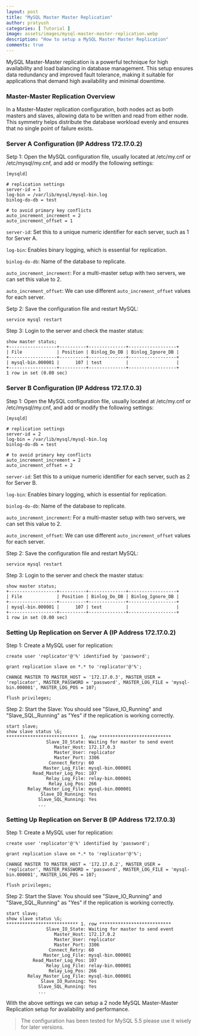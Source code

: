 ```yaml
---
layout: post
title: "MySQL Master Master Replication"
author: pratyush
categories: [ Tutorial ]
image: assets/images/mysql-master-master-replication.webp
description: "How to setup a MySQL Master Master Replication"
comments: true
---
```


MySQL Master-Master replication is a powerful technique for high availability and load balancing in database management. This setup ensures data redundancy and improved fault tolerance, making it suitable for applications that demand high availability and minimal downtime.

### Master-Master Replication Overview
In a Master-Master replication configuration, both nodes act as both masters and slaves, allowing data to be written and read from either node. This symmetry helps distribute the database workload evenly and ensures that no single point of failure exists.

### Server A Configuration (IP Address 172.17.0.2)
Setp 1: Open the MySQL configuration file, usually located at /etc/my.cnf or /etc/mysql/my.cnf, and add or modify the following settings:

```
[mysqld]

# replication settings
server-id = 1
log-bin = /var/lib/mysql/mysql-bin.log
binlog-do-db = test

# to avoid primary key conflicts
auto_increment_increment = 2
auto_increment_offset = 1
```

`server-id`: Set this to a unique numeric identifier for each server, such as 1 for Server A.

`log-bin`: Enables binary logging, which is essential for replication.

`binlog-do-db`: Name of the database to replicate.

`auto_increment_increment`: For a multi-master setup with two servers, we can set this value to 2.

`auto_increment_offset`: We can use different `auto_increment_offset` values for each server.

Setp 2: Save the configuration file and restart MySQL:

```
service mysql restart
```

Step 3: Login to the server and check the master status:

```
show master status;
+------------------+----------+--------------+------------------+
| File             | Position | Binlog_Do_DB | Binlog_Ignore_DB |
+------------------+----------+--------------+------------------+
| mysql-bin.000001 |      107 | test         |                  |
+------------------+----------+--------------+------------------+
1 row in set (0.00 sec)
```

### Server B Configuration (IP Address 172.17.0.3)
Step 1: Open the MySQL configuration file, usually located at /etc/my.cnf or /etc/mysql/my.cnf, and add or modify the following settings:

```
[mysqld]

# replication settings
server-id = 2
log-bin = /var/lib/mysql/mysql-bin.log
binlog-do-db = test

# to avoid primary key conflicts
auto_increment_increment = 2
auto_increment_offset = 2
```

`server-id`: Set this to a unique numeric identifier for each server, such as 2 for Server B.

`log-bin`: Enables binary logging, which is essential for replication.

`binlog-do-db`: Name of the database to replicate.

`auto_increment_increment`: For a multi-master setup with two servers, we can set this value to 2.

`auto_increment_offset`: We can use different `auto_increment_offset` values for each server.

Step 2: Save the configuration file and restart MySQL:

```
service mysql restart
```

Step 3: Login to the server and check the master status:

```
show master status;
+------------------+----------+--------------+------------------+
| File             | Position | Binlog_Do_DB | Binlog_Ignore_DB |
+------------------+----------+--------------+------------------+
| mysql-bin.000001 |      107 | test         |                  |
+------------------+----------+--------------+------------------+
1 row in set (0.00 sec)
```

### Setting Up Replication on Server A (IP Address 172.17.0.2)
Step 1: Create a MySQL user for replication:

```
create user 'replicator'@'%' identified by 'password';

grant replication slave on *.* to 'replicator'@'%';

CHANGE MASTER TO MASTER_HOST = '172.17.0.3', MASTER_USER = 'replicator', MASTER_PASSWORD = 'password', MASTER_LOG_FILE = 'mysql-bin.000001', MASTER_LOG_POS = 107; 

flush privileges;
```

Step 2: Start the Slave:
You should see "Slave_IO_Running" and "Slave_SQL_Running" as "Yes" if the replication is working correctly.

```
start slave;
show slave status \G;
*************************** 1. row ***************************
               Slave_IO_State: Waiting for master to send event
                  Master_Host: 172.17.0.3
                  Master_User: replicator
                  Master_Port: 3306
                Connect_Retry: 60
              Master_Log_File: mysql-bin.000001
          Read_Master_Log_Pos: 107
               Relay_Log_File: relay-bin.000001
                Relay_Log_Pos: 266
        Relay_Master_Log_File: mysql-bin.000001
             Slave_IO_Running: Yes
            Slave_SQL_Running: Yes
            ...
```

### Setting Up Replication on Server B (IP Address 172.17.0.3)
Step 1: Create a MySQL user for replication:

```
create user 'replicator'@'%' identified by 'password';

grant replication slave on *.* to 'replicator'@'%';

CHANGE MASTER TO MASTER_HOST = '172.17.0.2', MASTER_USER = 'replicator', MASTER_PASSWORD = 'password', MASTER_LOG_FILE = 'mysql-bin.000001', MASTER_LOG_POS = 107; 

flush privileges;
```

Step 2: Start the Slave:
You should see "Slave_IO_Running" and "Slave_SQL_Running" as "Yes" if the replication is working correctly.

```
start slave;
show slave status \G;
*************************** 1. row ***************************
               Slave_IO_State: Waiting for master to send event
                  Master_Host: 172.17.0.2
                  Master_User: replicator
                  Master_Port: 3306
                Connect_Retry: 60
              Master_Log_File: mysql-bin.000001
          Read_Master_Log_Pos: 107
               Relay_Log_File: relay-bin.000001
                Relay_Log_Pos: 266
        Relay_Master_Log_File: mysql-bin.000001
             Slave_IO_Running: Yes
            Slave_SQL_Running: Yes
            ...
```

With the above settings we can setup a 2 node MySQL Master-Master Replication setup for availability and performance.

> The configuration has been tested for MySQL 5.5 please use it wisely for later versions.